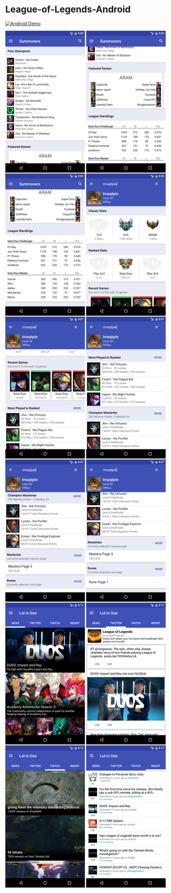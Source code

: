 # League-of-Legends-Android

[![Android Demo](https://img.youtube.com/vi/Q4__BDOwOWQ/0.jpg)](https://youtu.be/Q4__BDOwOWQ)

<img src="https://github.com/BlueEyedJabber/League-of-Legends-Android/blob/master/images/free_champions.png" width="250">
<img src="https://github.com/BlueEyedJabber/League-of-Legends-Android/blob/master/images/deatured_games.png" width="250">
<img src="https://github.com/BlueEyedJabber/League-of-Legends-Android/blob/master/images/league_standings.png" width="250">
<img src="https://github.com/BlueEyedJabber/League-of-Legends-Android/blob/master/images/stats.png" width="250">
<img src="https://github.com/BlueEyedJabber/League-of-Legends-Android/blob/master/images/recent_games.png" width="250">
<img src="https://github.com/BlueEyedJabber/League-of-Legends-Android/blob/master/images/most_played.png" width="250">
<img src="https://github.com/BlueEyedJabber/League-of-Legends-Android/blob/master/images/champion_masteries.png" width="250">
<img src="https://github.com/BlueEyedJabber/League-of-Legends-Android/blob/master/images/masteries_runes.png" width="250">
<img src="https://github.com/BlueEyedJabber/League-of-Legends-Android/blob/master/images/news.png" width="250">
<img src="https://github.com/BlueEyedJabber/League-of-Legends-Android/blob/master/images/twitter.png" width="250">
<img src="https://github.com/BlueEyedJabber/League-of-Legends-Android/blob/master/images/twitch.png" width="250">
<img src="https://github.com/BlueEyedJabber/League-of-Legends-Android/blob/master/images/reddit.png" width="250">